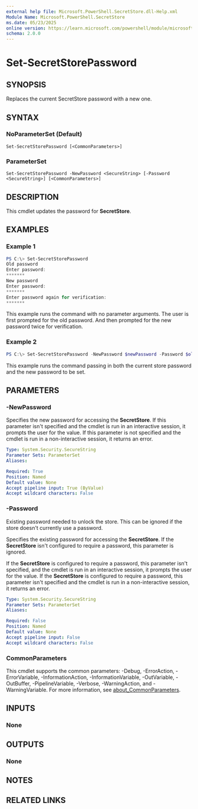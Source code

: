 ```yaml
---
external help file: Microsoft.PowerShell.SecretStore.dll-Help.xml
Module Name: Microsoft.PowerShell.SecretStore
ms.date: 05/23/2025
online version: https://learn.microsoft.com/powershell/module/microsoft.powershell.secretstore/set-secretstorepassword?view=ps-modules&wt.mc_id=ps-gethelp
schema: 2.0.0
---
```


# Set-SecretStorePassword

## SYNOPSIS
Replaces the current SecretStore password with a new one.

## SYNTAX

### NoParameterSet (Default)

```
Set-SecretStorePassword [<CommonParameters>]
```

### ParameterSet
```
Set-SecretStorePassword -NewPassword <SecureString> [-Password <SecureString>] [<CommonParameters>]
```

## DESCRIPTION

This cmdlet updates the password for **SecretStore**.

## EXAMPLES

### Example 1

```powershell
PS C:\> Set-SecretStorePassword
Old password
Enter password:
*******
New password
Enter password:
*******
Enter password again for verification:
*******
```

This example runs the command with no parameter arguments. The user is first prompted for the old
password. And then prompted for the new password twice for verification.

### Example 2

```powershell
PS C:\> Set-SecretStorePassword -NewPassword $newPassword -Password $oldPassword
```

This example runs the command passing in both the current store password and the new password to be
set.

## PARAMETERS

### -NewPassword

Specifies the new password for accessing the **SecretStore**. If this parameter isn't specified and
the cmdlet is run in an interactive session, it prompts the user for the value. If this parameter is
not specified and the cmdlet is run in a non-interactive session, it returns an error.

```yaml
Type: System.Security.SecureString
Parameter Sets: ParameterSet
Aliases:

Required: True
Position: Named
Default value: None
Accept pipeline input: True (ByValue)
Accept wildcard characters: False
```

### -Password

Existing password needed to unlock the store. This can be ignored if the store doesn't currently use
a password.

Specifies the existing password for accessing the **SecretStore**. If the **SecretStore** isn't
configured to require a password, this parameter is ignored.

If the **SecretStore** is configured to require a password, this parameter isn't specified, and the
cmdlet is run in an interactive session, it prompts the user for the value. If the **SecretStore**
is configured to require a password, this parameter isn't specified and the cmdlet is run in a
non-interactive session, it returns an error.

```yaml
Type: System.Security.SecureString
Parameter Sets: ParameterSet
Aliases:

Required: False
Position: Named
Default value: None
Accept pipeline input: False
Accept wildcard characters: False
```

### CommonParameters

This cmdlet supports the common parameters: -Debug, -ErrorAction, -ErrorVariable,
-InformationAction, -InformationVariable, -OutVariable, -OutBuffer, -PipelineVariable, -Verbose,
-WarningAction, and -WarningVariable. For more information, see
[about_CommonParameters](http://go.microsoft.com/fwlink/?LinkID=113216).

## INPUTS

### None

## OUTPUTS

### None

## NOTES

## RELATED LINKS

